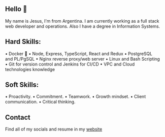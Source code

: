 ## Hello 👋

My name is Jesus, I'm from Argentina. I am currently working as a full stack web developer and operations. Also I have a degree in Information Systems.

## Hard Skills:
• Docker 🐳
• Node, Express, TypeScript, React and Redux
• PostgreSQL and PL/PgSQL
• Nginx reverse proxy/web server
• Linux and Bash Scripting
• Git for version control and Jenkins for CI/CD
• VPC and Cloud technologies knowledge

## Soft Skills:
• Proactivity.
• Commitment.
• Teamwork.
• Growth mindset.
• Client communication.
• Critical thinking.

## Contact

Find all of my socials and resume in my [website](https://jesusandres.tech/)
